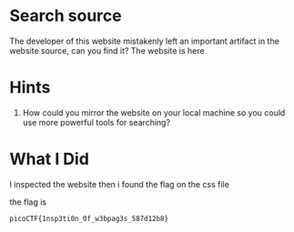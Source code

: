# Search source
The developer of this website mistakenly left an important artifact in the website source, can you find it?
The website is here

# Hints
1. How could you mirror the website on your local machine so you could use more powerful tools for searching?

# What I Did

I inspected the website
then i found the flag on the css file

the flag is 

``` picoCTF{1nsp3ti0n_0f_w3bpag3s_587d12b8} ```

